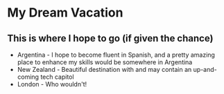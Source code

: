 # My Dream Vacation

## This is where I hope to go (if given the chance)

* Argentina - I hope to become fluent in Spanish, and a pretty amazing place to 
enhance my skills would be somewhere in Argentina
* New Zealand - Beautiful destination with and may contain an up-and-coming
tech capitol
* London - Who wouldn't!